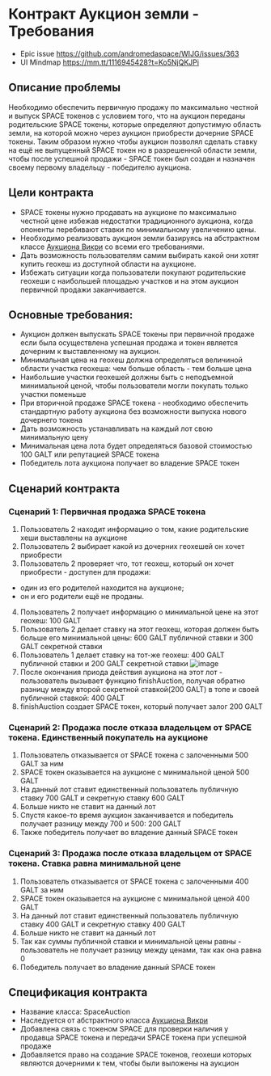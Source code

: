 # Контракт Аукцион земли - Требования

* Epic issue https://github.com/andromedaspace/WIJG/issues/363
* UI Mindmap https://mm.tt/1116945428?t=Ko5NjQKJPi

## Описание проблемы
Необходимо обеспечить первичную продажу по максимально честной и выпуск SPACE токенов с условием того, что на аукцион переданы родительские SPACE токены,
которые определяют допустимую область земли, на которой можно через аукцион приобрести дочерние SPACE токены.
Таким образом нужно чтобы аукцион позволял сделать ставку на ещё не выпущенный SPACE токен но в разрешенной области земли,
чтобы после успешной продажи - SPACE токен был создан и назначен своему первому владельцу - победителю аукциона.

## Цели контракта
- SPACE токены нужно продавать на аукционе по максимально честной цене избежав недостатки традиционного аукциона, когда опоненты перебивают ставки по минимальному увеличению цены.
- Необходимо реализовать аукцион земли базируясь на абстрактном классе [Аукциона Викри](Аукцион-Викри.md) со всеми его требованиями.
- Дать возможность пользователям самим выбирать какой они хотят купить геохеш из доступной области на аукционе.
- Избежать ситуации когда пользователи покупают родительские геохеши с наибольшей площадью участков и на этом аукцион первичной продажи заканчивается.

## Основные требования:
- Аукцион должен выпускать SPACE токены при первичной продаже если была осуществлена успешная продажа и токен является дочерним к выставленному на аукцион.
- Минимальная цена на геохеш должна определяться величиной области участка геохеша: чем больше область - тем больше цена
- Наибольшие участки геохешей должны быть с неподъемной минимальной ценой, чтобы пользователи могли покупать только участки поменьше
- При вторичной продаже SPACE токена - необходимо обеспечить стандартную работу аукциона без возможности выпуска нового дочернего токена
- Дать возможность устанавливать на каждый лот свою минимальную цену
- Минимальная цена лота будет определяться базовой стоимостью 100 GALT или репутацией SPACE токена
- Победитель лота аукциона получает во владение SPACE токен

## Сценарий контракта
### Сценарий 1: Первичная продажа SPACE токена
1. Пользователь 2 находит информацию о том, какие родительские хеши выставлены на аукционе
2. Пользователь 2 выбирает какой из дочерних геохешей он хочет приобрести
3. Пользователь 2 проверяет что, тот геохеш, который он хочет приобрести - доступен для продажи:
- один из его родителей находится на аукционе;
- он и его родители ещё не проданы.
4. Пользователь 2 получает информацию о минимальной цене на этот геохеш: 100 GALT
5. Пользователь 2 делает ставку на этот геохеш, которая должен быть больше его минимальной цены: 600 GALT публичной ставки и 300 GALT секретной ставки
6. Пользователь 1 делает ставку на тот-же геохеш: 400 GALT публичной ставки и 200 GALT секретной ставки
![image](https://user-images.githubusercontent.com/4842007/41902701-6114264a-7934-11e8-83f0-30d647966d43.png)
7. После окончания приода действия аукциона на этот лот - пользователь вызывает функцию finishAuction, получая обратно разницу между второй секретной ставкой(200 GALT) в топе и своей публичной ставкой: 400 GALT
8. finishAuction создает SPACE токен, который получает залог 200 GALT

### Сценарий 2: Продажа после отказа владельцем от SPACE токена. Единственный покупатель на аукционе
1. Пользователь отказывается от SPACE токена с залоченными 500 GALT за ним
2. SPACE токен оказывается на аукционе с минимальной ценой 500 GALT
3. На данный лот ставит единственный пользователь публичную ставку 700 GALT и секретную ставку 600 GALT
4. Больше никто не ставит на данный лот
5. Спустя какое-то время аукцион заканчивается и победитель получает разницу между 700 и 500: 200 GALT
6. Также победитель получает во владение данный SPACE токен

### Сценарий 3: Продажа после отказа владельцем от SPACE токена. Ставка равна минимальной цене
1. Пользователь отказывается от SPACE токена с залоченными 400 GALT за ним
2. SPACE токен оказывается на аукционе с минимальной ценой 400 GALT
3. На данный лот ставит единственный пользователь публичную ставку 400 GALT и секретную ставку 400 GALT
4. Больше никто не ставит на данный лот
5. Так как суммы публичной ставки и минимальной цены равны - пользователь не получает разницу между ценами, так как она равна 0
6. Победитель получает во владение данный SPACE токен

## Спецификация контракта
- Название класса: SpaceAuction
- Наследуется от абстрактного класса [Аукциона Викри](Аукцион-Викри.md)
- Добавлена связь с токеном SPACE для проверки наличия у продавца SPACE токена и передачи SPACE токена при успешной продаже
- Добавляется право на создание SPACE токенов, геохеши которых являются дочерними к тем, чтобы были выложены на аукцион
